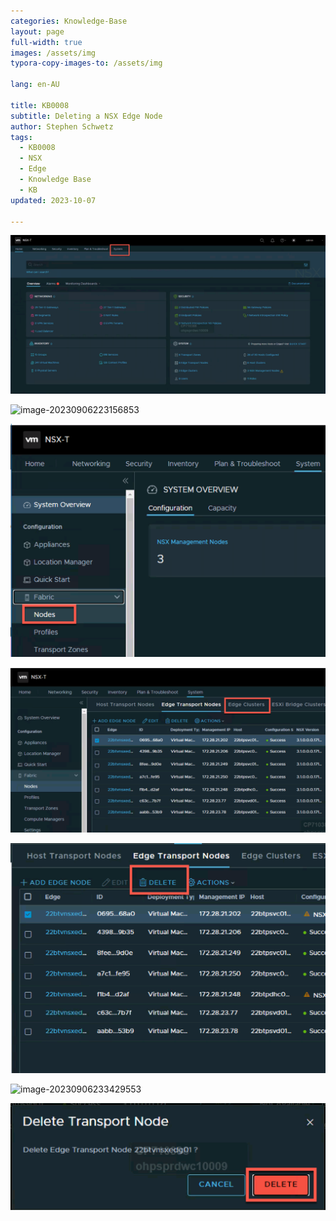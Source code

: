 ```yaml
---
categories: Knowledge-Base
layout: page
full-width: true
images: /assets/img
typora-copy-images-to: /assets/img

lang: en-AU

title: KB0008
subtitle: Deleting a NSX Edge Node
author: Stephen Schwetz
tags: 
  - KB0008
  - NSX
  - Edge
  - Knowledge Base
  - KB
updated: 2023-10-07

---
```




![image-20231008013412721](assets/img/image-20231008013412721.png)

![image-20230906223156853](../../../../../../assets/image-20230906223156853.png)

![image-20230906223240360](assets/img/image-20230906223240360-6689182.png)

![image-20230906230938199](assets/img/image-20230906230938199.png)

<img src="assets/img/image-20231008013720105.png" alt="image-20231008013720105" style="zoom:50%;" />

![image-20230906233429553](../../../../../../assets/image-20230906233429553.png)

<img src="assets/img/image-20230906233453011-6689428.png" alt="image-20230906233453011" style="zoom:50%;" />

